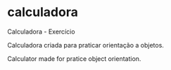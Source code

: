 # calculadora 

Calculadora - Exercício 

Calculadora criada para praticar orientação a objetos.

Calculator made for pratice object orientation. 
